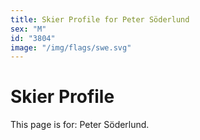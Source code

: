 ```yaml
---
title: Skier Profile for Peter Söderlund
sex: "M"
id: "3804"
image: "/img/flags/swe.svg" 
---
```


# Skier Profile

This page is for: Peter Söderlund.
    